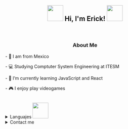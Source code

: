 
<h2> <p align="center"> <img src="https://media.giphy.com/media/oASEJVd5lkgMBMDCcl/giphy.gif" width="50"> Hi, I'm Erick! <img src="https://media.giphy.com/media/oASEJVd5lkgMBMDCcl/giphy.gif" width="50"> </p> </h2>
<br>
   <h3><p align="center"> About Me </p> </h3>
    <p> - 🌮 I am from Mexico </p>
    <p> - 💻 Studying Comptuter System Engineering at ITESM</p>
    <p> - 🌱 I’m currently learning JavaScript and React</p>
    <p> - 🎮 I enjoy play videogames </p>
</br>
<details>
  <summary>Languajes  <img src="https://media.giphy.com/media/j0HjChGV0J44KrrlGv/giphy.gif" width="50"> </summary>
  <img style="margin: 10px" src="https://profilinator.rishav.dev/skills-assets/python-original.svg" alt="Python" height="45" />  
  <img style="margin: 10px" src="https://profilinator.rishav.dev/skills-assets/javascript-original.svg" alt="JavaScript" height="45" />
  <img style="margin: 10px" src="https://profilinator.rishav.dev/skills-assets/java-original-wordmark.svg" alt="Java" height="45" />  
  <img style="margin: 10px" src="https://profilinator.rishav.dev/skills-assets/csharp-original.svg" alt="C#" height="45" />  
</details>

<details>
<summary> Contact me </summary>
<a href="https://www.linkedin.com/in/erick-alfonso-montan-lopez-692949218/"><img src="https://img.shields.io/badge/linkedin-%230A66C2.svg?style=plastic&logo=linkedin&logoColor=white" alt="LinkedIn" height="35"/></a>
</details>


